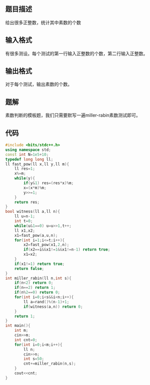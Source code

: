 
## 题目描述
给出很多正整数，统计其中素数的个数

## 输入格式
有很多测设。每个测试的第一行输入正整数的个数，第二行输入正整数。


## 输出格式
对于每个测试，输出素数的个数。

## 题解
素数判断的模板题，我们只需要默写一遍miller-rabin素数测试即可。

## 代码
```cpp
#include <bits/stdc++.h>
using namespace std;
const int N=1e5+10;
typedef long long ll;
ll fast_pow(ll x,ll y,ll m){
	ll res=1;
	x%=m;
	while(y){
		if(y&1) res=(res*x)%m;
		x=(x*m)%m;
		y>>=1;
	}
	return res;
}
bool witness(ll a,ll n){
	ll u=n-1;
	int t=0;
	while(u&1==0) u=u>>1,t++;
	ll x1,x2;
	x1=fast_pow(a,u,n);
	for(int i=1;i<=t;i++){
		x2=fast_pow(x1,2,n);
		if(x2==i&&x1!=1&&x1!=n-1) return true;
		x1=x2;
	}
	if(x1!=1) return true;
	return false;
}
int miller_rabin(ll n,int s){
	if(n<2) return 0;
	if(n==2) return 1;
	if(n%2==0) return 0;
	for(int i=0;i<s&&i<n;i++){
		ll a=rand()%(n-1)+1;
		if(witness(a,n)) return 0;
	} 
	return 1;
}
int main(){
	int m;
	cin>>m;
	int cnt=0;
	for(int i=0;i<m;i++){
		ll n;
		cin>>n;
		int s=50;
		cnt+=miller_rabin(n,s);
	}
	cout<<cnt;
}
```